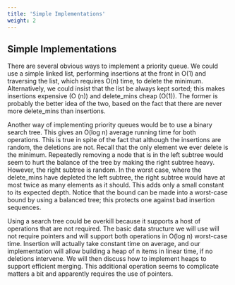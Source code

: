 ```yaml
---
title: 'Simple Implementations'
weight: 2
---
```


## Simple Implementations

There are several obvious ways to implement a priority queue. We could use a simple linked list, performing insertions at the front in O(1) and traversing the list, which requires O(n) time, to delete the minimum. Alternatively, we could insist that the list be always kept sorted; this makes insertions expensive (O (n)) and delete_mins cheap (O(1)). The former is probably the better idea of the two, based on the fact that there are never more delete_mins than insertions.

Another way of implementing priority queues would be to use a binary search tree. This gives an O(log n) average running time for both operations. This is true in spite of the fact that although the insertions are random, the deletions are not. Recall that the only element we ever delete is the minimum. Repeatedly removing a node that is in the left subtree would seem to hurt the balance of the tree by making the right subtree heavy. However, the right subtree is random. In the worst case, where the delete_mins have depleted the left subtree, the right subtree would have at most twice as many elements as it should. This adds only a small constant to its expected depth. Notice that the bound can be made into a worst-case bound by using a balanced tree; this protects one against bad insertion sequences.

Using a search tree could be overkill because it supports a host of operations that are not required. The basic data structure we will use will not require pointers and will support both operations in O(log n) worst-case time. Insertion will actually take constant time on average, and our implementation will allow building a heap of n items in linear time, if no deletions intervene. We will then discuss how to implement heaps to support efficient merging. This additional operation seems to complicate matters a bit and apparently requires the use of pointers.
